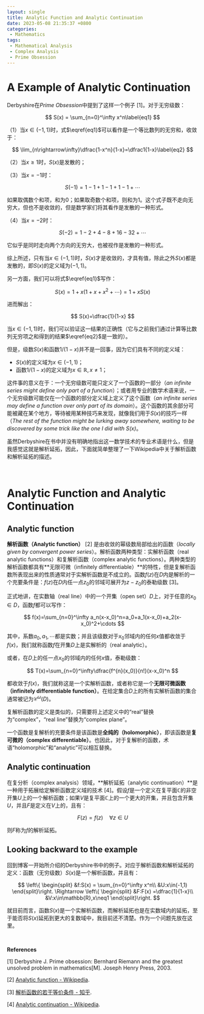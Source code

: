 ```yaml
---
layout: single
title: Analytic Function and Analytic Continuation
date: 2023-05-08 21:35:37 +0800
categories: 
 - Mathematics
tags:
 - Mathematical Analysis
 - Complex Analysis
 - Prime Obsession
---
```


# A Example of Analytic Continuation

Derbyshire在*Prime Obsession*中提到了这样一个例子 [1]。对于无穷级数：

$$
S(x) = \sum_{n=0}^\infty x^n\label{eq1}
$$

（1）当$x\in(-1,1)$时，式$\eqref{eq1}$可以看作是一个等比数列的无穷和，收敛于：

$$
\lim_{n\rightarrow\infty}\dfrac{1-x^n}{1-x}=\dfrac1{1-x}\label{eq2}
$$

（2）当$x\ge1$时，$S(x)$是发散的；

（3）当$x=-1$时：

$$
S(-1)=1-1+1-1+1-1+\cdots
$$

如果取偶数个和项，和为0；如果取奇数个和项，则和为1。这个式子既不走向无穷大，但也不是收敛的，但是数学家们将其看作是发散的一种形式。

（4）当$x=-2$时：

$$
S(-2)=1-2+4-8+16-32+\cdots
$$

它似乎是同时走向两个方向的无穷大，也被视作是发散的一种形式。

综上所述，只有当$x\in(-1,1)$时，$S(x)$才是收敛的，才具有值，除此之外$S(x)$都是发散的，即$S(x)$的定义域为$(-1,1)$。

另一方面，我们可以将式$\eqref{eq1}$写作：

$$
S(x)=1+x(1+x+x^2+\cdots)=1+xS(x)
$$

进而解出：

$$
S(x)=\dfrac{1}{1-x}
$$

当$x\in(-1,1)$时，我们可以验证这一结果的正确性（它与之前我们通过计算等比数列无穷项之和得到的结果$\eqref{eq2}$是一致的）。

但是，级数$S(x)$和函数$1/(1-x)$并不是一回事，因为它们具有不同的定义域：

- $S(x)$的定义域为$x\in(-1,1)$；
- 函数$1/(1-x)$的定义域为$x\in\mathbb{R},x\neq1$；

这件事的意义在于：一个无穷级数可能只定义了一个函数的一部分（*an infinite series might define only part of a function*）；或者用专业的数学术语来说，一个无穷级数可能仅在一个函数的部分定义域上定义了这个函数（*an infinite series may define a function over only part of its domain*）。这个函数的其余部分可能被藏在某个地方，等待被用某种技巧来发现，就像我们用于$S(x)$的技巧一样（*The rest of the function might be lurking away somewhere, waiting to be discovered by some trick like the one I did with $S(x)$*。

虽然Derbyshire在书中并没有明确地指出这一数学技术的专业术语是什么，但是我感觉这就是解析延拓，因此，下面就简单整理了一下Wikipedia中关于解析函数和解析延拓的描述。

<br>

# Analytic Function and Analytic Continuation

## Analytic function

**解析函数（Analytic function）** [2] 是由收敛的幂级数局部给出的函数（*locally given by convergent power series*）。解析函数两种类型：实解析函数（real analytic functions）和复解析函数（complex analytic functions）。两种类型的解析函数都具有**无限可微（infinitely differentiable）**的特性，但是复解析函数所表现出来的性质通常对于实解析函数是不成立的。函数$f(z)$在$D$内是解析的一个充要条件是：$f(z)$在$D$内任一点$z_0$的邻域可展开为$z-z_0$的泰勒级数 [3]。

正式地讲，在实数轴（real line）中的一个开集（open set）$D$上，对于任意的$x_0\in D$，函数$f$都可以写作：

$$
f(x)=\sum_{n=0}^\infty a_n(x-x_0)^n=a_0+a_1(x-x_0)+a_2(x-x_0)^2+\cdots
$$

其中，系数$a_0,a_1,\cdots$都是实数；并且该级数对于$x_0$邻域内的任何$x$值都收敛于$f(x)$，我们就称函数$f$在开集$D$上是实解析的（real analytic）。

或者，在$D$上的任一点$x_0$的邻域内的任何$x$值，泰勒级数：

$$
T(x)=\sum_{n=0}^\infty\dfrac{f^{n}(x_0)}{n!}(x-x_0)^n
$$

都收敛于$f(x)$，我们就称这是一个实解析函数，或者称它是一个**无限可微函数（infinitely differentiable function）**。在给定集合$D$上的所有实解析函数的集合通常被记为$\mathcal{C}^\omega(D)$。

复解析函数的定义是类似的，只需要将上述定义中的“real”替换为“complex”，“real line”替换为“complex plane”。

一个函数是复解析的充要条件是该函数是**全纯的（holomorphic）**，即该函数是**复可微的（complex differentiable）**。也因此，对于复解析的函数，术语“holomorphic”和“analytic”可以相互替换。

## Analytic continuation

在复分析（complex analysis）领域，**解析延拓（analytic continuation）**是一种用于拓展给定解析函数定义域的技术 [4]。假设$f$是一个定义在复平面$\mathbb{C}$的非空开集$U$上的一个解析函数；如果$V$是复平面$\mathbb{C}$上的一个更大的开集，并且包含开集$U$，并且$F$是定义在$V$上的，且有：

$$
F(z)=f(z)\quad \forall z\in U
$$

则$F$称为$f$的解析延拓。

## Looking backward to the example

回到博客一开始所介绍的Derbyshire书中的例子。对应于解析函数和解析延拓的定义：函数（无穷级数）$S(x)$是一个解析函数，并且有：

$$
\left\{
\begin{split}
&f:S(x) = \sum_{n=0}^\infty x^n\\
&U:x\in(-1,1)
\end{split}\right.
\Rightarrow
\left\{
\begin{split}
&F:F(x) =\dfrac{1}{1-x}\\
&V:x\in\mathbb{R},x\neq1
\end{split}\right.
$$

就目前而言，函数$S(x)$是一个实解析函数，而解析延拓也是在实数域内的延拓，至于能否将$S(x)$延拓到更大的复数域中，我目前还不清楚。作为一个问题先放在这里。

<br>

**References**

[1] Derbyshire J. Prime obsession: Bernhard Riemann and the greatest unsolved problem in mathematics[M]. Joseph Henry Press, 2003.

[2] [Analytic function - Wikipedia](https://en.wikipedia.org/wiki/Analytic_function).

[3] [解析函数的若干等价条件 - 知乎](https://zhuanlan.zhihu.com/p/392296168).

[4] [Analytic continuation - Wikipedia](https://en.wikipedia.org/wiki/Analytic_continuation).
